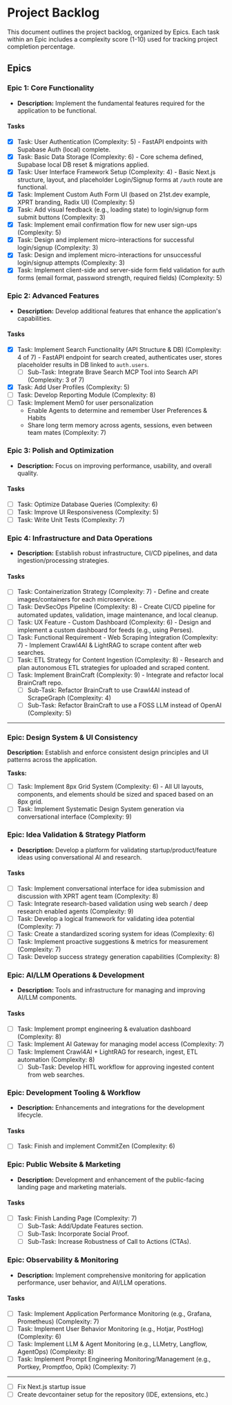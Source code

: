 # Project Backlog

This document outlines the project backlog, organized by Epics. Each task within an Epic includes a complexity score (1-10) used for tracking project completion percentage.

## Epics

### Epic 1: Core Functionality

- **Description:** Implement the fundamental features required for the application to be functional.

#### Tasks

- [x] Task: User Authentication (Complexity: 5) - FastAPI endpoints with Supabase Auth (local) complete.
- [x] Task: Basic Data Storage (Complexity: 6) - Core schema defined, Supabase local DB reset & migrations applied.
- [x] Task: User Interface Framework Setup (Complexity: 4) - Basic Next.js structure, layout, and placeholder Login/Signup forms at `/auth` route are functional.
- [x] Task: Implement Custom Auth Form UI (based on 21st.dev example, XPRT branding, Radix UI) (Complexity: 5)
- [x] Task: Add visual feedback (e.g., loading state) to login/signup form submit buttons (Complexity: 3)
- [x] Task: Implement email confirmation flow for new user sign-ups (Complexity: 5)
- [x] Task: Design and implement micro-interactions for successful login/signup (Complexity: 3)
- [x] Task: Design and implement micro-interactions for unsuccessful login/signup attempts (Complexity: 3)
- [x] Task: Implement client-side and server-side form field validation for auth forms (email format, password strength, required fields) (Complexity: 5)

### Epic 2: Advanced Features

- **Description:** Develop additional features that enhance the application's capabilities.

#### Tasks

- [x] Task: Implement Search Functionality (API Structure & DB) (Complexity: 4 of 7) - FastAPI endpoint for search created, authenticates user, stores placeholder results in DB linked to `auth.users`.
  - [ ] Sub-Task: Integrate Brave Search MCP Tool into Search API (Complexity: 3 of 7)
- [x] Task: Add User Profiles (Complexity: 5)
- [ ] Task: Develop Reporting Module (Complexity: 8)
- [ ] Task: Implement Mem0 for user personalization
  - Enable Agents to determine and remember User Preferences & Habits
  - Share long term memory across agents, sessions, even between team mates (Complexity: 7)

### Epic 3: Polish and Optimization

- **Description:** Focus on improving performance, usability, and overall quality.

#### Tasks

- [ ] Task: Optimize Database Queries (Complexity: 6)
- [ ] Task: Improve UI Responsiveness (Complexity: 5)
- [ ] Task: Write Unit Tests (Complexity: 7)

### Epic 4: Infrastructure and Data Operations

- **Description:** Establish robust infrastructure, CI/CD pipelines, and data ingestion/processing strategies.

#### Tasks

- [ ] Task: Containerization Strategy (Complexity: 7) - Define and create images/containers for each microservice.
- [ ] Task: DevSecOps Pipeline (Complexity: 8) - Create CI/CD pipeline for automated updates, validation, image maintenance, and local cleanup.
- [ ] Task: UX Feature - Custom Dashboard (Complexity: 6) - Design and implement a custom dashboard for feeds (e.g., using Perses).
- [ ] Task: Functional Requirement - Web Scraping Integration (Complexity: 7) - Implement Crawl4AI & LightRAG to scrape content after web searches.
- [ ] Task: ETL Strategy for Content Ingestion (Complexity: 8) - Research and plan autonomous ETL strategies for uploaded and scraped content.
- [ ] Task: Implement BrainCraft (Complexity: 9) - Integrate and refactor local BrainCraft repo.
  - [ ] Sub-Task: Refactor BrainCraft to use Crawl4AI instead of ScrapeGraph (Complexity: 4)
  - [ ] Sub-Task: Refactor BrainCraft to use a FOSS LLM instead of OpenAI (Complexity: 5)

---

### Epic: Design System &amp; UI Consistency

**Description:** Establish and enforce consistent design principles and UI patterns across the application.

**Tasks:**

- [ ] Task: Implement 8px Grid System (Complexity: 6) - All UI layouts, components, and elements should be sized and spaced based on an 8px grid.
- [ ] Task: Implement Systematic Design System generation via conversational interface (Complexity: 9)

### Epic: Idea Validation & Strategy Platform

- **Description:** Develop a platform for validating startup/product/feature ideas using conversational AI and research.

#### Tasks

- [ ] Task: Implement conversational interface for idea submission and discussion with XPRT agent team (Complexity: 8)
- [ ] Task: Integrate research-based validation using web search / deep research enabled agents (Complexity: 9)
- [ ] Task: Develop a logical framework for validating idea potential (Complexity: 7)
- [ ] Task: Create a standardized scoring system for ideas (Complexity: 6)
- [ ] Task: Implement proactive suggestions & metrics for measurement (Complexity: 7)
- [ ] Task: Develop success strategy generation capabilities (Complexity: 8)

### Epic: AI/LLM Operations & Development

- **Description:** Tools and infrastructure for managing and improving AI/LLM components.

#### Tasks

- [ ] Task: Implement prompt engineering & evaluation dashboard (Complexity: 8)
- [ ] Task: Implement AI Gateway for managing model access (Complexity: 7)
- [ ] Task: Implement Crawl4AI + LightRAG for research, ingest, ETL automation (Complexity: 8)
  - [ ] Sub-Task: Develop HITL workflow for approving ingested content from web searches.

### Epic: Development Tooling & Workflow

- **Description:** Enhancements and integrations for the development lifecycle.

#### Tasks

- [ ] Task: Finish and implement CommitZen (Complexity: 6)

### Epic: Public Website & Marketing

- **Description:** Development and enhancement of the public-facing landing page and marketing materials.

#### Tasks

- [ ] Task: Finish Landing Page (Complexity: 7)
  - [ ] Sub-Task: Add/Update Features section.
  - [ ] Sub-Task: Incorporate Social Proof.
  - [ ] Sub-Task: Increase Robustness of Call to Actions (CTAs).

### Epic: Observability & Monitoring

- **Description:** Implement comprehensive monitoring for application performance, user behavior, and AI/LLM operations.

#### Tasks

- [ ] Task: Implement Application Performance Monitoring (e.g., Grafana, Prometheus) (Complexity: 7)
- [ ] Task: Implement User Behavior Monitoring (e.g., Hotjar, PostHog) (Complexity: 6)
- [ ] Task: Implement LLM & Agent Monitoring (e.g., LLMetry, Langflow, AgentOps) (Complexity: 8)
- [ ] Task: Implement Prompt Engineering Monitoring/Management (e.g., Portkey, Promptfoo, Opik) (Complexity: 7)

---

- [ ] Fix Next.js startup issue
- [ ] Create devcontainer setup for the repository (IDE, extensions, etc.)
